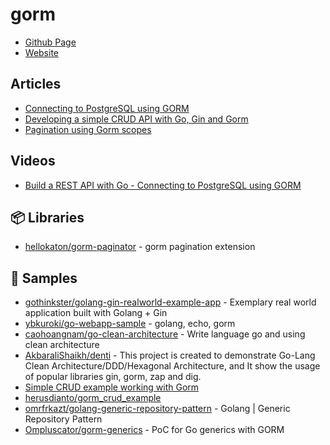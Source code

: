 # gorm
- [Github Page](https://github.com/go-gorm/gorm)
- [Website](https://gorm.io/)

## Articles
- [Connecting to PostgreSQL using GORM](https://dev.to/karanpratapsingh/connecting-to-postgresql-using-gorm-24fj)
- [Developing a simple CRUD API with Go, Gin and Gorm](https://cgrant.medium.com/developing-a-simple-crud-api-with-go-gin-and-gorm-df87d98e6ed1)
- [Pagination using Gorm scopes](https://dev.to/rafaelgfirmino/pagination-using-gorm-scopes-3k5f)
## Videos
- [Build a REST API with Go - Connecting to PostgreSQL using GORM](https://www.youtube.com/watch?v=Yk5ZjKq4qDQ)

## 📦 Libraries
- [hellokaton/gorm-paginator](https://github.com/hellokaton/gorm-paginator) - gorm pagination extension

## 🚀 Samples
- [gothinkster/golang-gin-realworld-example-app](https://github.com/gothinkster/golang-gin-realworld-example-app) - Exemplary real world application built with Golang + Gin
- [ybkuroki/go-webapp-sample](https://github.com/ybkuroki/go-webapp-sample) - golang, echo, gorm
- [caohoangnam/go-clean-architecture](https://github.com/caohoangnam/go-clean-architecture) - Write language go and using clean architecture
- [AkbaraliShaikh/denti](https://github.com/AkbaraliShaikh/denti) - This project is created to demonstrate Go-Lang Clean Architecture/DDD/Hexagonal Architecture, and It show the usage of popular libraries gin, gorm, zap and dig.
- [Simple CRUD example working with Gorm](https://gist.github.com/mashingan/4212d447f857cfdfbbba4f5436b779ac)
- [herusdianto/gorm_crud_example](https://github.com/herusdianto/gorm_crud_example)
- [omrfrkazt/golang-generic-repository-pattern](https://github.com/omrfrkazt/golang-generic-repository-pattern) - Golang | Generic Repository Pattern
- [Ompluscator/gorm-generics](https://github.com/Ompluscator/gorm-generics) - PoC for Go generics with GORM